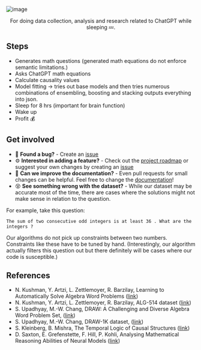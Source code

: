 ![image](https://user-images.githubusercontent.com/84760072/221109072-57d74034-061a-4c86-ac8c-7cf34d3994d5.png)

<p align="center">
  For doing data collection, analysis and research related to ChatGPT while sleeping 💤.
</p>


## Steps
- Generates math questions (generated math equations do not enforce semantic limitations.)
- Asks ChatGPT math equations
- Calculate causality values
- Model fitting -> tries out base models and then tries numerous combinations of ensembling, boosting and stacking outputs everything into json.
- Sleep for 8 hrs (important for brain function)
- Wake up
- Profit 💰

## Get involved
- 🐛 **Found a bug?** - Create an [issue][issue]  
- ⚙️ **Interested in adding a feature?** - Check out the [project roadmap](ROADMAP.md) or suggest your own changes by creating an [issue][issue]   
- 📖 **Can we improve the documentation?** - Even pull requests for small changes can be helpful. Feel free to change the [documentation][docs]!  
- 😵 **See something wrong with the dataset?** - While our dataset may be accurate most of the time, there are cases where the solutions might not make sense in relation to the question.  
  
For example, take this question:
```
The sum of two consecutive odd integers is at least 36 . What are the integers ?
```
Our algorithms do not pick up constraints between two numbers. Constraints like these have to be tuned by hand. (Interestingly, our algorithm actually filters this question out but there definitely will be cases where our code is susceptible.)
  
[bugs]: https://github.com/hwelsters/axolotl-src/issues
[issue]: https://github.com/hwelsters/axolotl-src/issues
[docs]: documentation
[line]: https://user-images.githubusercontent.com/84760072/220297409-f97511e8-95e5-4204-9217-67d9f9353b76.png
[cecdown]: https://github.com/hwelsters/cecdown

## References
- N. Kushman, Y. Artzi, L. Zettlemoyer, R. Barzilay, Learning to Automatically Solve Algebra Word Problems ([link](https://aclanthology.org/P14-1026.pdf))
- N. Kushman, Y. Artzi, L. Zettlemoyer, R. Barzilay, ALG-514 dataset ([link](https://groups.csail.mit.edu/rbg/code/wordprobs/))
- S. Upadhyay, M.-W. Chang, DRAW: A Challenging and Diverse Algebra Word Problem Set, ([link](https://www.microsoft.com/en-us/research/wp-content/uploads/2016/02/tech_rep.pdf))
- S. Upadhyay, M.-W. Chang, DRAW-1K dataset, ([link](https://paperswithcode.com/dataset/draw-1k#:~:text=DRAW%2D1K%20is%20a%20dataset,derivation%20of%20an%20equation%20system.))
- S. Kleinberg, B. Mishra, The Temporal Logic of Causal Structures ([link](http://www.skleinberg.org/papers/uai09.pdf))
- D. Saxton, E. Grefenstette, F. Hill, P. Kohli, Analysing Mathematical Reasoning Abilities of Neural Models ([link](https://openreview.net/pdf?id=H1gR5iR5FX))
